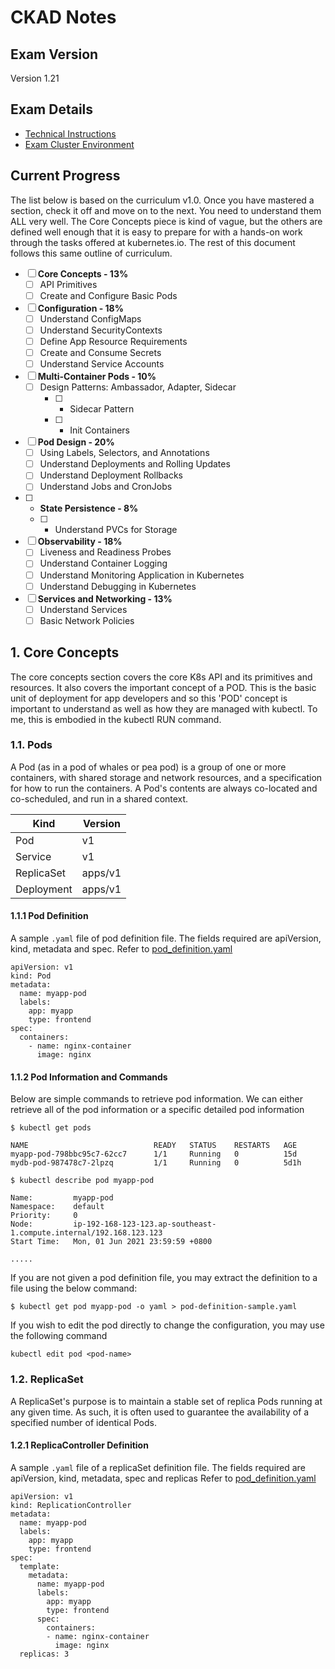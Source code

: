 # CKAD Notes

## Exam Version
Version 1.21

## Exam Details
- [Technical Instructions](https://www.cncf.io/certification/ckad/)
- [Exam Cluster Environment](https://www.cncf.io/certification/ckad/)

## Current Progress
The list below is based on the curriculum v1.0. Once you have mastered a section, check it off and move on to the next. You need to understand them ALL very well. The Core Concepts piece is kind of vague, but the others are defined well enough that it is easy to prepare for with a hands-on work through the tasks offered at kubernetes.io. The rest of this document follows this same outline of curriculum.

- [ ] __Core Concepts - 13%__
  - [ ] API Primitives
  - [ ] Create and Configure Basic Pods
- [ ] __Configuration - 18%__
  - [ ] Understand ConfigMaps
  - [ ] Understand SecurityContexts
  - [ ] Define App Resource Requirements
  - [ ] Create and Consume Secrets
  - [ ] Understand Service Accounts
- [ ] __Multi-Container Pods - 10%__
  - [ ] Design Patterns: Ambassador, Adapter, Sidecar
    - [ ] - Sidecar Pattern
    - [ ] - Init Containers
- [ ] __Pod Design - 20%__
  - [ ] Using Labels, Selectors, and Annotations
  - [ ] Understand Deployments and Rolling Updates
  - [ ] Understand Deployment Rollbacks
  - [ ] Understand Jobs and CronJobs
- [ ] - __State Persistence - 8%__
  - [ ] - Understand PVCs for Storage
- [ ] __Observability - 18%__
  - [ ] Liveness and Readiness Probes
  - [ ] Understand Container Logging
  - [ ] Understand Monitoring Application in Kubernetes
  - [ ] Understand Debugging in Kubernetes
- [ ] __Services and Networking - 13%__
  - [ ] Understand Services
  - [ ] Basic Network Policies

## 1. Core Concepts

The core concepts section covers the core K8s API and its primitives and resources. It also covers the important concept of a POD. This is the basic unit of deployment for app developers and so this 'POD' concept is important to understand as well as how they are managed with kubectl. To me, this is embodied in the kubectl RUN command.

### 1.1. Pods

A Pod (as in a pod of whales or pea pod) is a group of one or more containers, with shared storage and network resources, and a specification for how to run the containers. A Pod's contents are always co-located and co-scheduled, and run in a shared context. 

|     Kind      |    Version    |
| ------------- | ------------- |
| Pod           | v1            |
| Service       | v1            |
| ReplicaSet    | apps/v1       |
| Deployment    | apps/v1       |

#### 1.1.1 Pod Definition

A sample `.yaml` file of pod definition file. The fields required are apiVersion, kind, metadata and spec. Refer to [pod_definition.yaml](1.core-concepts/pod_definition.yaml)

```
apiVersion: v1
kind: Pod
metadata:
  name: myapp-pod
  labels:
    app: myapp
    type: frontend
spec:
  containers:
    - name: nginx-container
      image: nginx
```

#### 1.1.2 Pod Information and Commands

Below are simple commands to retrieve pod information. We can either retrieve all of the pod information or a specific detailed pod information

```
$ kubectl get pods

NAME                            READY   STATUS    RESTARTS   AGE
myapp-pod-798bbc95c7-62cc7      1/1     Running   0          15d
mydb-pod-987478c7-2lpzq         1/1     Running   0          5d1h
```
```
$ kubectl describe pod myapp-pod

Name:         myapp-pod
Namespace:    default
Priority:     0
Node:         ip-192-168-123-123.ap-southeast-1.compute.internal/192.168.123.123
Start Time:   Mon, 01 Jun 2021 23:59:59 +0800

.....
```

If you are not given a pod definition file, you may extract the definition to a file using the below command:
```
$ kubectl get pod myapp-pod -o yaml > pod-definition-sample.yaml
```

If you wish to edit the pod directly to change the configuration, you may use the following command
```
kubectl edit pod <pod-name>
```

### 1.2. ReplicaSet

A ReplicaSet's purpose is to maintain a stable set of replica Pods running at any given time. As such, it is often used to guarantee the availability of a specified number of identical Pods.

#### 1.2.1  ReplicaController Definition

A sample `.yaml` file of a replicaSet definition file. The fields required are apiVersion, kind, metadata, spec and replicas Refer to [pod_definition.yaml](1.core-concepts/replication_controller_definition.yaml)

```
apiVersion: v1
kind: ReplicationController
metadata:
  name: myapp-pod
  labels:
    app: myapp
    type: frontend
spec:
  template:
    metadata:
      name: myapp-pod
      labels:
        app: myapp
        type: frontend
      spec:
        containers:
        - name: nginx-container
          image: nginx
  replicas: 3

```

